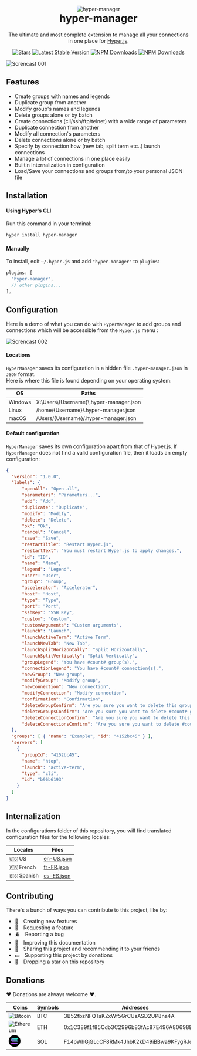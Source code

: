<p align="center" style="margin-bottom: 0px !important;">
  <img src="https://github.com/oOthkOo/hyper-manager/blob/main/pictures/putnspY.png" alt="hyper-manager"/>
</p>

<h1 align="center" style="margin-top: 0px;">hyper-manager</h1>

<p align="center">The ultimate and most complete extension to manage all your connections in one place for <a href="https://hyper.is/">Hyper.js</a>.</p>

<div align="center">
  
[![Stars](https://img.shields.io/github/stars/oOthkOo/hyper-manager.svg?style=for-the-badge)](https://github.com/oOthkOo/hyper-manager)
[![Latest Stable Version](https://img.shields.io/npm/v/hyper-manager.svg?style=for-the-badge)](https://www.npmjs.com/package/hyper-manager)
[![NPM Downloads](https://img.shields.io/npm/dt/hyper-manager.svg?style=for-the-badge)](https://www.npmjs.com/package/hyper-manager)
[![NPM Downloads](https://img.shields.io/npm/dm/hyper-manager.svg?style=for-the-badge)](https://www.npmjs.com/package/hyper-manager)

</div>

![Screncast 001](https://github.com/oOthkOo/hyper-manager/blob/main/screencasts/screencast-001.gif)

Features
-----
 * Create groups with names and legends
 * Duplicate group from another
 * Modify group's names and legends
 * Delete groups alone or by batch
 * Create connections (cli/ssh/ftp/telnet) with a wide range of parameters
 * Duplicate connection from another
 * Modify all connection's parameters
 * Delete connections alone or by batch
 * Specify by connection how (new tab, split term etc..) launch connections
 * Manage a lot of connections in one place easily
 * Builtin Internalization in configuration
 * Load/Save your connections and groups from/to your personal JSON file


 Installation
 -----
 #### Using Hyper's CLI
Run this command in your terminal:
 ```sh
 hyper install hyper-manager
 ```

 #### Manually

 To install, edit `~/.hyper.js` and add `"hyper-manager"` to `plugins`:

 ```js
 plugins: [
   "hyper-manager",
   // other plugins...
 ],
 ```

Configuration
-----
Here is a demo of what you can do with `HyperManager` to add groups and connections which will be accessible from the `Hyper.js` menu :

![Screncast 002](https://github.com/oOthkOo/hyper-manager/blob/main/screencasts/screencast-002.gif)

#### Locations

`HyperManager` saves its configuration in a hidden file `.hyper-manager.json` in `JSON` format.<br />
Here is where this file is found depending on your operating system:

 OS | Paths
 --- | ---
 Windows | X:\Users\\{Username}\\.hyper-manager.json
 Linux | /home/{Username}/.hyper-manager.json
 macOS | /Users/{Username}/.hyper-manager.json

#### Default configuration

`HyperManager` saves its own configuration apart from that of Hyper.js. If `HyperManager` does not find a valid configuration file, then it loads an empty configuration:

```json
{
  "version": "1.0.0",
  "labels": {
      "openAll": "Open all",
      "parameters": "Parameters...",
      "add": "Add",
      "duplicate": "Duplicate",
      "modify": "Modify",
      "delete": "Delete",
      "ok": "Ok",
      "cancel": "Cancel",
      "save": "Save",
      "restartTitle": "Restart Hyper.js",
      "restartText": "You must restart Hyper.js to apply changes.",
      "id": "ID",
      "name": "Name",
      "legend": "Legend",
      "user": "User",
      "group": "Group",
      "accelerator": "Accelerator",
      "host": "Host",
      "type": "Type",
      "port": "Port",
      "sshKey": "SSH Key",
      "custom": "Custom",
      "customArguments": "Custom arguments",
      "launch": "Launch",
      "launchActiveTerm": "Active Term",
      "launchNewTab": "New Tab",
      "launchSplitHorizontally": "Split Horizontally",
      "launchSplitVertically": "Split Vertically",
      "groupLegend": "You have #count# group(s).",
      "connectionLegend": "You have #count# connection(s).",
      "newGroup": "New group",
      "modifyGroup": "Modify group",
      "newConnection": "New connection",
      "modifyConnection": "Modify connection",
      "confirmation": "Confirmation",
      "deleteGroupConfirm": "Are you sure you want to delete this group (#name#)?",
      "deleteGroupsConfirm": "Are you sure you want to delete #count# groups?",
      "deleteConnectionConfirm": "Are you sure you want to delete this connection (#name#)?",
      "deleteConnectionsConfirm": "Are you sure you want to delete #count# connections?"
  },
  "groups": [ { "name": "Example", "id": "4152bc45" } ],
  "servers": [
    {
      "groupId": "4152bc45",
      "name": "htop",
      "launch": "active-term",
      "type": "cli",
      "id": "b96b6193"
    }
  ]
}
```

Internalization
-----
In the configurations folder of this repository, you will find translated configuration files for the following locales:

Locales | Files
--- | ---
:us: US | [en-US.json](https://github.com/oOthkOo/hyper-manager/blob/main/configurations/en-US.json)
:fr: French | [fr-FR.json](https://github.com/oOthkOo/hyper-manager/blob/main/configurations/fr-FR.json)
:es: Spanish | [es-ES.json](https://github.com/oOthkOo/hyper-manager/blob/main/configurations/es-ES.json)

Contributing
-----

There's a bunch of ways you can contribute to this project, like by:
- :electric_plug: Creating new features
- :wave: Requesting a feature
- :beetle: Reporting a bug
- :page_facing_up: Improving this documentation
- :rotating_light: Sharing this project and recommending it to your friends
- :dollar: Supporting this project by donations
- :star2: Dropping a star on this repository

Donations
-----

:heart: Donations are always welcome :heart:.

Coins | Symbols | Addresses
--- | --- | ---
<img src="https://github.com/oOthkOo/hyper-manager/blob/main/pictures/btc.svg" alt="Bitcoin"/> | BTC | 3B52fbzNFQTaKZxWf5GrCUsASD2UP8na4A
<img src="https://github.com/oOthkOo/hyper-manager/blob/main/pictures/eth.svg" alt="Ethereum"/> | ETH | 0x1C389f1f85Cdb3C2996b83fAc87E496A80698B7C
<img src="https://github.com/oOthkOo/hyper-manager/blob/main/pictures/sol.png" alt="Solana"/> | SOL | F14pWhGjGLcCF8RMk4JhbK2kD49iBBwa9KFygRJo54Fm
